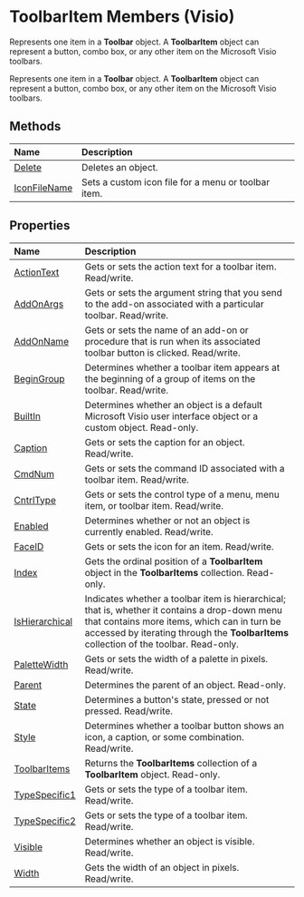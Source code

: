 
# ToolbarItem Members (Visio)
Represents one item in a  **Toolbar** object. A **ToolbarItem** object can represent a button, combo box, or any other item on the Microsoft Visio toolbars.

Represents one item in a  **Toolbar** object. A **ToolbarItem** object can represent a button, combo box, or any other item on the Microsoft Visio toolbars.


## Methods



|**Name**|**Description**|
|:-----|:-----|
|[Delete](e6d200b2-1c58-fb8e-e01a-2eed23e86995.md)|Deletes an object.|
|[IconFileName](efbc502d-8a6a-5c24-738f-8a60d1172b0e.md)|Sets a custom icon file for a menu or toolbar item.|

## Properties



|**Name**|**Description**|
|:-----|:-----|
|[ActionText](0bb1f3a9-013d-4164-6de3-557dcf64ca92.md)|Gets or sets the action text for a toolbar item. Read/write. |
|[AddOnArgs](2e498e9e-021c-3857-2420-f7f8cc5de6c5.md)|Gets or sets the argument string that you send to the add-on associated with a particular toolbar. Read/write.|
|[AddOnName](1903a362-b312-06dd-55cf-ab053fd513b1.md)|Gets or sets the name of an add-on or procedure that is run when its associated toolbar button is clicked. Read/write.|
|[BeginGroup](fa1648ed-0876-d31d-6afe-b0278b0488f8.md)|Determines whether a toolbar item appears at the beginning of a group of items on the toolbar. Read/write.|
|[BuiltIn](c1aacbe4-ac47-caf9-bc16-b55682a71cfe.md)|Determines whether an object is a default Microsoft Visio user interface object or a custom object. Read-only.|
|[Caption](f43d286d-8133-9b96-11f9-79225d9778d2.md)|Gets or sets the caption for an object. Read/write.|
|[CmdNum](69be3d63-a149-60ff-081e-fa20d8650685.md)|Gets or sets the command ID associated with a toolbar item. Read/write.|
|[CntrlType](88995561-9227-61ae-693a-83f5bba5bede.md)|Gets or sets the control type of a menu, menu item, or toolbar item. Read/write.|
|[Enabled](ef634f6d-ce50-4f88-c90f-75fbfaa02a29.md)|Determines whether or not an object is currently enabled. Read/write.|
|[FaceID](226b00fd-c8ab-3a6a-811f-ebf8e1364526.md)|Gets or sets the icon for an item. Read/write.|
|[Index](2f97fbee-595b-4b71-137b-55de5a469ae6.md)|Gets the ordinal position of a  **ToolbarItem** object in the **ToolbarItems** collection. Read-only.|
|[IsHierarchical](663080e1-3608-8ce9-0b82-1c8d18776037.md)|Indicates whether a toolbar item is hierarchical; that is, whether it contains a drop-down menu that contains more items, which can in turn be accessed by iterating through the  **ToolbarItems** collection of the toolbar. Read-only.|
|[PaletteWidth](bb3356d9-bfa3-c2e5-129f-70c0b225add6.md)|Gets or sets the width of a palette in pixels. Read/write.|
|[Parent](76c63643-684b-65fe-f9fe-377dbacf911b.md)|Determines the parent of an object. Read-only.|
|[State](1a3c97f0-d6bd-00d2-0caf-ac9876c533aa.md)|Determines a button's state, pressed or not pressed. Read/write.|
|[Style](3f4c624c-a80c-9b82-3ca5-34c395770bf0.md)|Determines whether a toolbar button shows an icon, a caption, or some combination. Read/write.|
|[ToolbarItems](5bc9b339-ffc8-1aef-526e-a815c3c5e251.md)|Returns the  **ToolbarItems** collection of a **ToolbarItem** object. Read-only.|
|[TypeSpecific1](e282f50e-ec10-1c6d-5ccd-33887882735f.md)|Gets or sets the type of a toolbar item. Read/write.|
|[TypeSpecific2](cdd33e96-bb18-6476-ccac-70797d2df4c1.md)|Gets or sets the type of a toolbar item. Read/write.|
|[Visible](1fe7078b-1e8a-da95-7289-d1d83f441f67.md)|Determines whether an object is visible. Read/write.|
|[Width](0abaf4db-7190-f9c2-f974-0a6a3360cb75.md)|Gets the width of an object in pixels. Read/write.|
